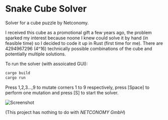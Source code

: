 # Snake Cube Solver

Solver for a cube puzzle by Netconomy.

I received this cube as a promotional gift a few years ago, the problem sparked my interest because noone I knew could solve it by hand (in feasible time) so I decided to code it up in Rust (first time for me).
There are 4294967296 (4^16) technically possible combinations of the cube and potentially multiple solutions.

To run the solver (with assoicated GUI):

```bash
cargo build
cargo run
```

Press 1,2,3...,9 to mutate corners 1 to 9 respectively, press [Space] to perform one mutation and press [S] to start the solver.

![Screenshot](https://user-images.githubusercontent.com/12398709/185673734-a1d2fe60-d542-4d5c-be7d-c75186f54805.png)

(This project has nothing to do with *NETCONOMY GmbH*)
